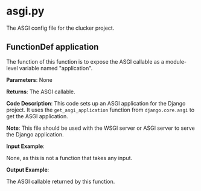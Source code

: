 # asgi.py

The ASGI config file for the clucker project.

## FunctionDef application

The function of this function is to expose the ASGI callable as a module-level variable named "application".

**Parameters**: None

**Returns**: The ASGI callable.

**Code Description**: This code sets up an ASGI application for the Django project. It uses the `get_asgi_application` function from `django.core.asgi` to get the ASGI application.

**Note**: This file should be used with the WSGI server or ASGI server to serve the Django application.

**Input Example**: 

None, as this is not a function that takes any input.

**Output Example**:

The ASGI callable returned by this function.